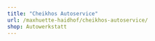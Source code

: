 ```yaml
---
title: "Cheikhos Autoservice"
url: /maxhuette-haidhof/cheikhos-autoservice/
shop: Autowerkstatt
---
```

